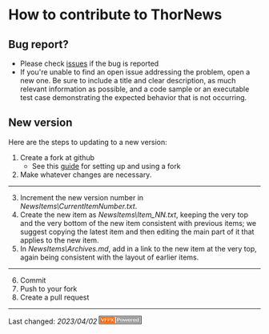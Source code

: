 # How to contribute to ThorNews

## Bug report?
- Please check [issues](https://github.com/VFPX/ThorNews/issues) if the bug is reported
- If you're unable to find an open issue addressing the problem, open a new one. Be sure to include a title and clear description, as much relevant information as possible, and a code sample or an executable test case demonstrating the expected behavior that is not occurring.

## New version
Here are the steps to updating to a new version:

1. Create a fork at github
   - See this [guide](https://www.dataschool.io/how-to-contribute-on-github/) for setting up and using a fork
2. Make whatever changes are necessary.
---

3. Increment the new version number in _NewsItems\CurrentItemNumber.txt_.
1. Create the new item as _NewsItems\Item_NN.txt_, keeping the very top and the very bottom of the new item consistent with previous items; we suggest copying the latest item and then editing the main part of it that applies to the new item.
1. In _NewsItems\Archives.md_, add in a link to the new item at the very top, again being consistent with the layout of earlier items.
---
6. Commit
1. Push to your fork
1. Create a pull request


----
Last changed: _2023/04/02_ ![Picture](vfpxpoweredby_alternative.gif)
